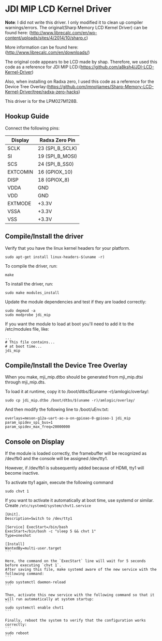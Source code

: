 # JDI MIP LCD Kernel Driver

**Note**: I did not write this driver. I only modified it to clean up compiler warnings/errors. The original(Sharp Memory LCD Kernel Driver) can be found here:
(http://www.librecalc.com/en/wp-content/uploads/sites/4/2014/10/sharp.c)

More information can be found here:
(http://www.librecalc.com/en/downloads/)

The original code appears to be LCD made by shap.
Therefore, we used this code as a reference for JDI MIP LCD:(https://github.com/a8ksh4/JDI-LCD-Kernel-Driver)

Also, when installing on Radxa zero, I used this code as a reference for the Device Tree Overlay:(https://github.com/imnotjames/Sharp-Memory-LCD-Kernel-Driver/tree/radxa-zero-hacks)

This driver is for the LPM027M128B. 

## Hookup Guide
Connect the following pins:

Display | Radxa Zero Pin |
------- | ---------
SCLK    | 23 (SPI_B_SCLK)       
SI      | 19 (SPI_B_MOSI)       
SCS     | 24 (SPI_B_SS0)
EXTCOMIN| 16 (GPIOX_10) 
DISP    | 18 (GPIOX_8) 
VDDA    | GND
VDD     | GND      
EXTMODE | +3.3V       
VSSA    | +3.3V     
VSS     | +3.3V

## Compile/Install the driver
Verify that you have the linux kernel headers for your platform. 
```
sudo apt-get install linux-headers-$(uname -r)
```

To compile the driver, run:
```
make
```

To install the driver, run:
```
sudo make modules_install
```

Update the module dependencies and test if they are loaded correctly:
```
sudo depmod -a
sudo modprobe jdi_mip
```

If you want the module to load at boot you'll need to add it to the /etc/modules file, like:
```
...
# This file contains...
# at boot time...
jdi_mip
```

## Compile/Install the Device Tree Overlay
When you make, mji_mip.dtbo should be generated from mji_mip.dtsi through mji_mip.dts.

To load it at runtime, copy it to /boot/dtbs/$(uname -r)/amlogic/overlay/:
```
sudo cp jdi_mip.dtbo /boot/dtbs/$(uname -r)/amlogic/overlay/
```

And then modify the following line to /boot/uEnv.txt:
```
overlays=meson-g12a-uart-ao-a-on-gpioao-0-gpioao-1 jdi_mip
param_spidev_spi_bus=1
param_spidev_max_freq=20000000
```

## Console on Display
If the module is loaded correctly, the framebuffer will be recognized as /dev/fb0 and the console will be assigned /dev/tty1.

However, if /dev/fb1 is subsequently added because of HDMI, tty1 will become inactive.

To activate tty1 again, execute the following command
```
sudo chvt 1
```

If you want to activate it automatically at boot time, use systemd or similar.
Create ``/etc/systemd/system/chvt1.service``
````
[Unit].
Description=Switch to /dev/tty1

[Service] ExecStart=/bin/bash
ExecStart=/bin/bash -c "sleep 5 && chvt 1"
Type=oneshot

[Install]
WantedBy=multi-user.target
```

Here, the command on the `ExecStart` line will wait for 5 seconds before executing `chvt 1`.
After saving this file, make systemd aware of the new service with the following command:
```
sudo systemctl daemon-reload
```

Then, activate this new service with the following command so that it will run automatically at system startup:
```
sudo systemctl enable chvt1
```

Finally, reboot the system to verify that the configuration works correctly:
```
sudo reboot
```
